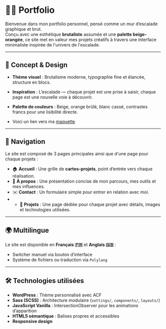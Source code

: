 # 🧗‍♂️ Portfolio

Bienvenue dans mon portfolio personnel, pensé comme un mur d’escalade graphique et brut.  
Conçu avec une esthétique **brutaliste** assumée et une **palette beige-orangée**, ce site met en valeur mes projets créatifs à travers une interface minimaliste inspirée de l'univers de l'escalade.

---

## 🎨 Concept & Design

- **Thème visuel** : Brutalisme moderne, typographie fine et élancée, structure en blocs.
- **Inspiration** : L’escalade — chaque projet est une prise à saisir, chaque page est une nouvelle voie à découvrir.
- **Palette de couleurs** : Beige, orange brûlé, blanc cassé, contrastes francs pour une lisibilité directe.

- Voici un lien vers ma [maquette](https://www.figma.com/design/O1IlVQl35cPeZ9EZnRhvmF/portfolio?node-id=83-618&t=IkX0INvMQgVHs66l-1)

---

## 🧭 Navigation

Le site est composé de 3 pages principales ainsi que d'une page pour chaque projets :

- 🏠 **Accueil** : Une grille de **cartes-projets**, point d’entrée vers chaque réalisation.
- 👤 **À propos** : Une présentation concise de mon parcours, mes outils et mes influences.
- ✉️ **Contact** : Un formulaire simple pour entrer en relation avec moi.
- - 📁 **Projets** : Une page dédiée pour chaque projet avec détails, images et technologies utilisées.

---

## 🌍 Multilingue

Le site est disponible en **Français 🇫🇷** et **Anglais 🇬🇧** :

- Switcher manuel via bouton d’interface
- Système de fichiers ou traduction via `Polylang`

---

## 🛠️ Technologies utilisées

- **WordPress** : Thème personnalisé avec ACF
- **Sass (SCSS)** : Architecture modulaire (`settings/`, `components/`, `layouts/`)
- **JavaScript Vanilla** : IntersectionObserver pour les animations d’apparition
- **HTML5 sémantique** : Balises propres et accessibles
- **Responsive design**
